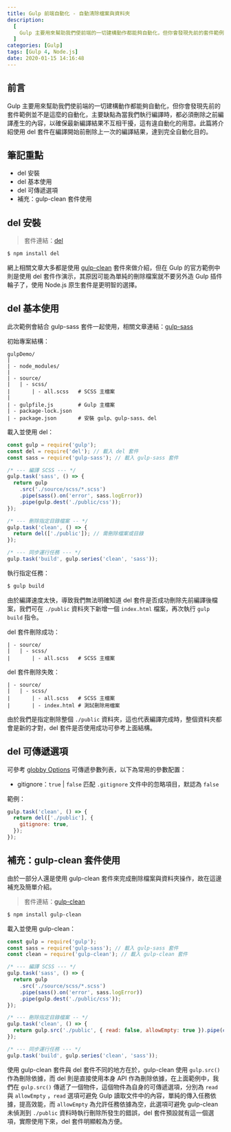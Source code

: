 ```yaml
---
title: Gulp 前端自動化 - 自動清除檔案與資料夾
description:
  [
    Gulp 主要用來幫助我們使前端的一切建構動作都能夠自動化，但你會發現先前的套件範例並不是這麼的自動化，主要缺點為當我們執行編譯時，都必須刪除之前編譯產生的內容，以確保最新編譯結果不互相干擾，這有違自動化的用意。此篇將介紹使用 del 套件在編譯開始前刪除上一次的編譯結果，達到完全自動化目的。,
  ]
categories: [Gulp]
tags: [Gulp 4, Node.js]
date: 2020-01-15 14:16:48
---
```


## 前言

Gulp 主要用來幫助我們使前端的一切建構動作都能夠自動化，但你會發現先前的套件範例並不是這麼的自動化，主要缺點為當我們執行編譯時，都必須刪除之前編譯產生的內容，以確保最新編譯結果不互相干擾，這有違自動化的用意。此篇將介紹使用 del 套件在編譯開始前刪除上一次的編譯結果，達到完全自動化目的。

## 筆記重點

- del 安裝
- del 基本使用
- del 可傳遞選項
- 補充：gulp-clean 套件使用

## del 安裝

> 套件連結：[del](https://www.npmjs.com/package/del)

```bash
$ npm install del
```

網上相關文章大多都是使用 [gulp-clean](https://www.npmjs.com/package/gulp-clean) 套件來做介紹，但在 Gulp 的官方範例中則是使用 del 套件作演示，其原因可能為單純的刪除檔案就不要另外造 Gulp 插件輪子了，使用 Node.js 原生套件是更明智的選擇。

## del 基本使用

<div class="note warning">此次範例會結合 gulp-sass 套件一起使用，相關文章連結：<a href="https://awdr74100.github.io/2019-12-31-gulp-gulpsass/" target="_blank">gulp-sass</a></div>

初始專案結構：

```plain
gulpDemo/
|
| - node_modules/
|
| - source/
|   | - scss/
|       | - all.scss   # SCSS 主檔案
|
| - gulpfile.js        # Gulp 主檔案
| - package-lock.json
| - package.json       # 安裝 gulp、gulp-sass、del
```

載入並使用 del：

```js
const gulp = require('gulp');
const del = require('del'); // 載入 del 套件
const sass = require('gulp-sass'); // 載入 gulp-sass 套件

/* --- 編譯 SCSS --- */
gulp.task('sass', () => {
  return gulp
    .src('./source/scss/*.scss')
    .pipe(sass().on('error', sass.logError))
    .pipe(gulp.dest('./public/css'));
});

/* --- 刪除指定目錄檔案 -- */
gulp.task('clean', () => {
  return del(['./public']); // 需刪除檔案或目錄
});

/* --- 同步運行任務 --- */
gulp.task('build', gulp.series('clean', 'sass'));
```

執行指定任務：

```bash
$ gulp build
```

由於編譯速度太快，導致我們無法明確知道 del 套件是否成功刪除先前編譯後檔案，我們可在 `./public` 資料夾下新增一個 `index.html` 檔案，再次執行 `gulp build` 指令。

del 套件刪除成功：

```plain
| - source/
|   | - scss/
|       | - all.scss   # SCSS 主檔案
```

del 套件刪除失敗：

```plain
| - source/
|   | - scss/
|       | - all.scss   # SCSS 主檔案
|       | - index.html # 測試刪除用檔案
```

由於我們是指定刪除整個 `./public` 資料夾，這也代表編譯完成時，整個資料夾都會是新的才對，del 套件是否使用成功可參考上面結構。

## del 可傳遞選項

可參考 [globby Options](https://github.com/sindresorhus/globby#options) 可傳遞參數列表，以下為常用的參數配置：

- gitignore：`true` | `false`
  匹配 `.gitignore` 文件中的忽略項目，默認為 `false`

範例：

```js
gulp.task('clean', () => {
  return del(['./public'], {
    gitignore: true,
  });
});
```

## 補充：gulp-clean 套件使用

由於一部分人還是使用 gulp-clean 套件來完成刪除檔案與資料夾操作，故在這邊補充及簡單介紹。

> 套件連結：[gulp-clean](https://www.npmjs.com/package/gulp-clean)

```bash
$ npm install gulp-clean
```

載入並使用 gulp-clean：

```js
const gulp = require('gulp');
const sass = require('gulp-sass'); // 載入 gulp-sass 套件
const clean = require('gulp-clean'); // 載入 gulp-clean 套件

/* --- 編譯 SCSS --- */
gulp.task('sass', () => {
  return gulp
    .src('./source/scss/*.scss')
    .pipe(sass().on('error', sass.logError))
    .pipe(gulp.dest('./public/css'));
});

/* --- 刪除指定目錄檔案 -- */
gulp.task('clean', () => {
  return gulp.src('./public', { read: false, allowEmpty: true }).pipe(clean());
});

/* --- 同步運行任務 --- */
gulp.task('build', gulp.series('clean', 'sass'));
```

使用 gulp-clean 套件與 del 套件不同的地方在於，gulp-clean 使用 `gulp.src()` 作為刪除依據，而 del 則是直接使用本身 API 作為刪除依據，在上面範例中，我們在 `gulp.src()` 傳遞了一個物件，這個物件為自身的可傳遞選項，分別為 `read` 與 `allowEmpty` ，`read` 選項可避免 Gulp 讀取文件中的內容，單純的傳入任務依據，提高效能，而 `allowEmpty` 為允許任務依據為空，此選項可避免 gulp-clean 未偵測到 `./public` 資料時執行刪除所發生的錯誤，del 套件預設就有這一個選項，實際使用下來，del 套件明顯較為方便。
